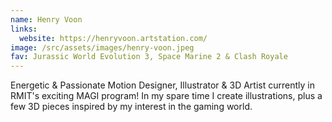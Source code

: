 ```yaml
---
name: Henry Voon
links:
  website: https://henryvoon.artstation.com/
image: /src/assets/images/henry-voon.jpeg
fav: Jurassic World Evolution 3, Space Marine 2 & Clash Royale
---
```

Energetic & Passionate Motion Designer, Illustrator & 3D Artist currently in RMIT's exciting MAGI program! In my spare time I create illustrations, plus a few 3D pieces inspired by my interest in the gaming world.